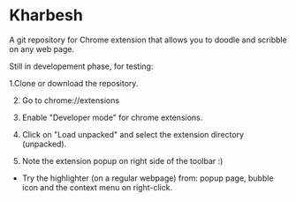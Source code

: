 # Kharbesh
A git repository for Chrome extension that allows you to doodle and scribble on any web page.

Still in developement phase, for testing:

1.Clone or download the repository.

2. Go to chrome://extensions

3. Enable "Developer mode" for chrome extensions.

4. Click on "Load unpacked" and select the extension directory (unpacked).

5. Note the extension popup on right side of the toolbar :)

* Try the highlighter (on a regular webpage) from: popup page, bubble icon and the context menu on right-click.

